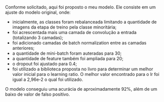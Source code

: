 Conforme solicitado, aqui foi proposto o meu modelo. Ele consiste em um ajuste do modelo original, onde:

* inicialmente, as classes foram rebalanceada limitando a quantidade de imagens da etapa de treino pela classe minoritária;
* foi acrescentada mais uma camada de convolução a entrada (totalizando 3 camadas);
* foi adicionado camadas de batch normalization entre as camadas anteriores;
* a quantidade de mini-batch foram auteradas para 30;
* a quantidade de feature também foi ampliada para 20;
* o dropout foi ajustado para 0.4;
* foi utilizado a biblioteca proposta no livro para determinar um melhor valor inicial para o learning ratio. O melhor valor encontrado para o lr foi igual a 2,96e-2 o qual foi utilizado.

O modelo conseguiu uma acurácia de aproximadamente 92%, além de um baixo de valor de falso positivo.  
